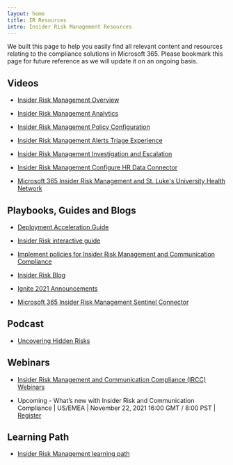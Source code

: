 ```yaml
---
layout: home
title: IR Resources
intro: Insider Risk Management Resources
---
```


We built this page to help you easily find all relevant content and resources relating to the compliance solutions in Microsoft 365. Please bookmark this page for future reference as we will update it on an ongoing basis.

## Videos
* [Insider Risk Management Overview](https://www.youtube.com/watch?v=mhmEcd-4ERg&list=PL3ZTgFEc7LytlC9XgsaYd2TzlvJH6xwdA&index=2)

* [Insider Risk Management Analytics](https://www.youtube.com/watch?v=5c0P5MCXNXk&list=PL3ZTgFEc7LytlC9XgsaYd2TzlvJH6xwdA&index=3)

* [Insider Risk Management Policy Configuration](https://www.youtube.com/watch?v=kudK5ajZTUo&list=PL3ZTgFEc7LytlC9XgsaYd2TzlvJH6xwdA&index=4)

* [Insider Risk Management Alerts Triage Experience](https://www.youtube.com/watch?v=KgmpxBLJLPI&list=PL3ZTgFEc7LytlC9XgsaYd2TzlvJH6xwdA&index=5)

* [Insider Risk Management Investigation and Escalation](https://www.youtube.com/watch?v=UONUSmkRC8s&list=PL3ZTgFEc7LytlC9XgsaYd2TzlvJH6xwdA&index=6)

* [Insider Risk Management Configure HR Data Connector](https://aka.ms/mipc/hrdataconnectorsetup)

* [Microsoft 365 Insider Risk Management and St. Luke's University Health Network](https://www.youtube.com/watch?app=desktop&v=SUlSxuxFL70)

## Playbooks, Guides and Blogs
* [Deployment Acceleration Guide](../../dag/ir-cc)

* [Insider Risk interactive guide](https://insider-risk-management.azureedge.net/)

* [Implement policies for Insider Risk Management and Communication Compliance](https://www.microsoft.com/en-us/microsoft-365/business/compliance-insider-risk-management)

* [Insider Risk Blog](http://aka.ms/InsiderRiskBlog)

* [Ignite 2021 Announcements](https://techcommunity.microsoft.com/t5/security-compliance-and-identity/drive-efficiency-and-accelerate-time-to-action-in-managing/ba-p/2902373)

* [Microsoft 365 Insider Risk Management Sentinel Connector](https://docs.microsoft.com/en-us/azure/sentinel/data-connectors-reference#microsoft-365-insider-risk-management-irm-preview)

## Podcast
* [Uncovering Hidden Risks](https://uncoveringhiddenrisks.libsyn.com/)

## Webinars
* [Insider Risk Management and Communication Compliance (IRCC) Webinars](https://microsoft.github.io/ComplianceCxE/webinars/#insider-risk-managementcommunication-compliance)

* Upcoming - What’s new with Insider Risk and Communication Compliance | US/EMEA  | November 22, 2021  16:00 GMT / 8:00 PST | [Register](https://mipc.eventbuilder.com/event/52884)

## Learning Path
* [Insider Risk Management learning path](https://aka.ms/insiderrisklp)
